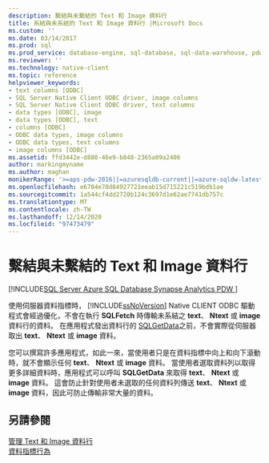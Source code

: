 ```yaml
---
description: 繫結與未繫結的 Text 和 Image 資料行
title: 系結與未系結的 Text 和 Image 資料行 |Microsoft Docs
ms.custom: ''
ms.date: 03/14/2017
ms.prod: sql
ms.prod_service: database-engine, sql-database, sql-data-warehouse, pdw
ms.reviewer: ''
ms.technology: native-client
ms.topic: reference
helpviewer_keywords:
- text columns [ODBC]
- SQL Server Native Client ODBC driver, image columns
- SQL Server Native Client ODBC driver, text columns
- data types [ODBC], image
- data types [ODBC], text
- columns [ODBC]
- ODBC data types, image columns
- ODBC data types, text columns
- image columns [ODBC]
ms.assetid: ffd3442e-d880-46e9-b848-2365a09a2406
author: markingmyname
ms.author: maghan
monikerRange: '>=aps-pdw-2016||=azuresqldb-current||=azure-sqldw-latest||>=sql-server-2016||>=sql-server-linux-2017||=azuresqldb-mi-current'
ms.openlocfilehash: e6784e70d84927721eeab15d715221c519bdb1ae
ms.sourcegitcommit: 1a544cf4dd2720b124c3697d1e62ae7741db757c
ms.translationtype: MT
ms.contentlocale: zh-TW
ms.lasthandoff: 12/14/2020
ms.locfileid: "97473479"
---
```

# <a name="bound-vs-unbound-text-and-image-columns"></a>繫結與未繫結的 Text 和 Image 資料行
[!INCLUDE[SQL Server Azure SQL Database Synapse Analytics PDW ](../../includes/applies-to-version/sql-asdb-asdbmi-asa-pdw.md)]

  使用伺服器資料指標時， [!INCLUDE[ssNoVersion](../../includes/ssnoversion-md.md)] Native CLIENT ODBC 驅動程式會經過優化，不會在執行 **SQLFetch** 時傳輸未系結之 **text**、 **Ntext** 或 **image** 資料行的資料。 在應用程式發出資料行的 [SQLGetData](../../relational-databases/native-client-odbc-api/sqlgetdata.md)之前，不會實際從伺服器取出 **text**、 **Ntext** 或 **image** 資料。  
  
 您可以撰寫許多應用程式，如此一來，當使用者只是在資料指標中向上和向下滾動時，就不會顯示任何 **text**、 **Ntext** 或 **image** 資料。 當使用者選取資料列以取得更多詳細資料時，應用程式可以呼叫 **SQLGetData** 來取得 **text**、 **Ntext** 或 **image** 資料。 這會防止針對使用者未選取的任何資料列傳送 **text**、 **Ntext** 或 **image** 資料，因此可防止傳輸非常大量的資料。  
  
## <a name="see-also"></a>另請參閱  
 [管理 Text 和 Image 資料行](../../relational-databases/native-client-odbc-text-image-columns/managing-text-and-image-columns.md)   
 [資料指標行為](../../relational-databases/native-client-odbc-cursors/cursor-behaviors.md)  
  
  
